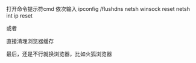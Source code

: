 打开命令提示符cmd
依次输入
ipconfig /flushdns 
netsh winsock reset 
netsh int ip reset

或者

直接清理浏览器缓存

最后，还是不行就换浏览器，比如火狐浏览器

